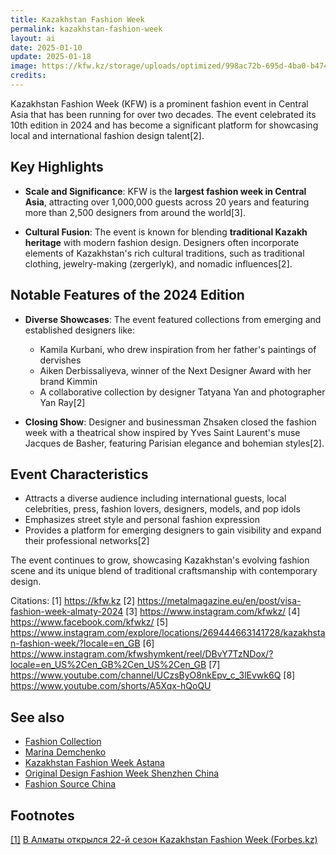 ```yaml
---
title: Kazakhstan Fashion Week
permalink: kazakhstan-fashion-week
layout: ai
date: 2025-01-10
update: 2025-01-18
image: https://kfw.kz/storage/uploads/optimized/998ac72b-695d-4ba0-b474-8489f4f3c132.jpg
credits:
---
```


Kazakhstan Fashion Week (KFW) is a prominent fashion event in Central Asia that has been running for over two decades. The event celebrated its 10th edition in 2024 and has become a significant platform for showcasing local and international fashion design talent[2].

## Key Highlights

- **Scale and Significance**: KFW is the **largest fashion week in Central Asia**, attracting over 1,000,000 guests across 20 years and featuring more than 2,500 designers from around the world[3].

- **Cultural Fusion**: The event is known for blending **traditional Kazakh heritage** with modern fashion design. Designers often incorporate elements of Kazakhstan's rich cultural traditions, such as traditional clothing, jewelry-making (zergerlyk), and nomadic influences[2].

## Notable Features of the 2024 Edition

- **Diverse Showcases**: The event featured collections from emerging and established designers like:
  - Kamila Kurbani, who drew inspiration from her father's paintings of dervishes
  - Aiken Derbissaliyeva, winner of the Next Designer Award with her brand Kimmin
  - A collaborative collection by designer Tatyana Yan and photographer Yan Ray[2]

- **Closing Show**: Designer and businessman Zhsaken closed the fashion week with a theatrical show inspired by Yves Saint Laurent's muse Jacques de Basher, featuring Parisian elegance and bohemian styles[2].

## Event Characteristics

- Attracts a diverse audience including international guests, local celebrities, press, fashion lovers, designers, models, and pop idols
- Emphasizes street style and personal fashion expression
- Provides a platform for emerging designers to gain visibility and expand their professional networks[2]

The event continues to grow, showcasing Kazakhstan's evolving fashion scene and its unique blend of traditional craftsmanship with contemporary design.

Citations:
[1] https://kfw.kz
[2] https://metalmagazine.eu/en/post/visa-fashion-week-almaty-2024
[3] https://www.instagram.com/kfwkz/
[4] https://www.facebook.com/kfwkz/
[5] https://www.instagram.com/explore/locations/269444663141728/kazakhstan-fashion-week/?locale=en_GB
[6] https://www.instagram.com/kfwshymkent/reel/DBvY7TzNDox/?locale=en_US%2Cen_GB%2Cen_US%2Cen_GB
[7] https://www.youtube.com/channel/UCzsByO8nkEpv_c_3lEvwk6Q
[8] https://www.youtube.com/shorts/A5Xqx-hQoQU


## See also

+ [Fashion Collection](fashion-collection)
+ [Marina Demchenko](demchenko-marina)
+ [Kazakhstan Fashion Week Astana](kazakhstan-fashion-week-astana)
+ [Original Design Fashion Week Shenzhen China](original-design-fashion-week-shenzhen-china)
+ [Fashion Source China](fashion-source-china)

## Footnotes

[[1]](#a1) <span id="f1"></span> [В Алматы открылся 22-й сезон Kazakhstan Fashion Week (Forbes.kz)](https://forbes.kz/photostory/v_almatyi_otkryilsya_22-y_sezon_kazakhstan_fashion_week/)
